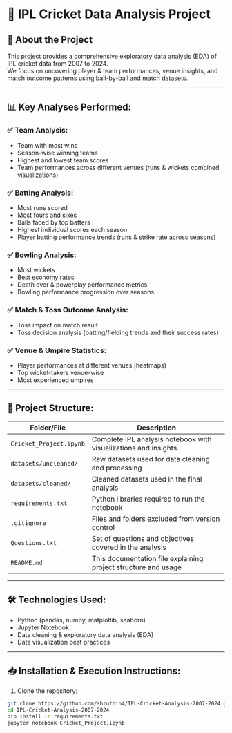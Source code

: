 # 🏏 IPL Cricket Data Analysis Project

## 📂 About the Project
This project provides a comprehensive exploratory data analysis (EDA) of IPL cricket data from 2007 to 2024.  
We focus on uncovering player & team performances, venue insights, and match outcome patterns using ball-by-ball and match datasets.

---

## 📊 Key Analyses Performed:

### ✅ Team Analysis:
- Team with most wins  
- Season-wise winning teams  
- Highest and lowest team scores  
- Team performances across different venues (runs & wickets combined visualizations)

### ✅ Batting Analysis:
- Most runs scored  
- Most fours and sixes  
- Balls faced by top batters  
- Highest individual scores each season  
- Player batting performance trends (runs & strike rate across seasons)

### ✅ Bowling Analysis:
- Most wickets  
- Best economy rates  
- Death over & powerplay performance metrics  
- Bowling performance progression over seasons  

### ✅ Match & Toss Outcome Analysis:
- Toss impact on match result  
- Toss decision analysis (batting/fielding trends and their success rates)

### ✅ Venue & Umpire Statistics:
- Player performances at different venues (heatmaps)  
- Top wicket-takers venue-wise  
- Most experienced umpires  


---

## 📁 Project Structure:

| Folder/File                         | Description                                                      |
|-------------------------------------|------------------------------------------------------------------|
| `Cricket_Project.ipynb`             | Complete IPL analysis notebook with visualizations and insights  |
| `datasets/uncleaned/`               | Raw datasets used for data cleaning and processing               |
| `datasets/cleaned/`                 | Cleaned datasets used in the final analysis                      |
| `requirements.txt`                  | Python libraries required to run the notebook                    |
| `.gitignore`                        | Files and folders excluded from version control                  |
| `Questions.txt`                     | Set of questions and objectives covered in the analysis          |
| `README.md`                         | This documentation file explaining project structure and usage   |

---

## 🛠️ Technologies Used:
- Python (pandas, numpy, matplotlib, seaborn)
- Jupyter Notebook
- Data cleaning & exploratory data analysis (EDA)
- Data visualization best practices

---

## 📥 Installation & Execution Instructions:

1. Clone the repository:
```bash
git clone https://github.com/shruthin4/IPL-Cricket-Analysis-2007-2024.git
cd IPL-Cricket-Analysis-2007-2024
pip install -r requirements.txt
jupyter notebook Cricket_Project.ipynb

